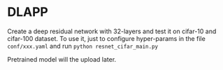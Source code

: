 # DLAPP

Create a deep residual network with 32-layers and test it on cifar-10 and cifar-100 dataset. To use it, just to configure hyper-params in the file `conf/xxx.yaml` and run `python resnet_cifar_main.py`  


Pretrained model will the upload later.